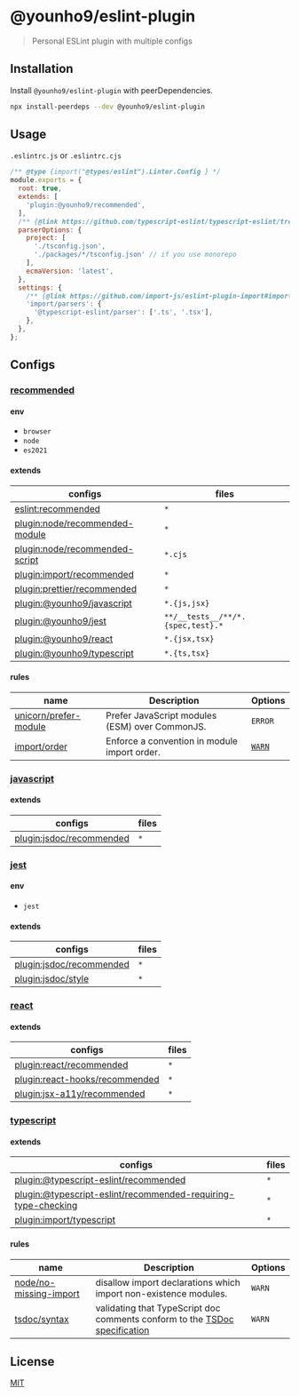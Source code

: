 # @younho9/eslint-plugin

> Personal ESLint plugin with multiple configs

## Installation

Install `@younho9/eslint-plugin` with peerDependencies.

```sh
npx install-peerdeps --dev @younho9/eslint-plugin
```

## Usage

`.eslintrc.js` or `.eslintrc.cjs`

<!-- prettier-ignore-start -->
```js
/** @type {import("@types/eslint").Linter.Config } */
module.exports = {
  root: true,
  extends: [
    'plugin:@younho9/recommended',
  ],
  /** {@link https://github.com/typescript-eslint/typescript-eslint/tree/master/packages/parser#configuration} */
  parserOptions: {
    project: [
      './tsconfig.json',
      './packages/*/tsconfig.json' // if you use monorepo
    ],
    ecmaVersion: 'latest',
  },
  settings: {
    /** {@link https://github.com/import-js/eslint-plugin-import#importparsers} */
    'import/parsers': {
      '@typescript-eslint/parser': ['.ts', '.tsx'],
    },
  },
};
```
<!-- prettier-ignore-end -->

## Configs

### [recommended](src/configs/recommended.ts)

#### env

- `browser`
- `node`
- `es2021`

#### extends

| configs                                                                                                     | files                             |
| ----------------------------------------------------------------------------------------------------------- | --------------------------------- |
| [eslint:recommended](https://eslint.org/docs/rules/)                                                        | `*`                               |
| [plugin:node/recommended-module](https://github.com/mysticatea/eslint-plugin-node#-configs)                 | `*`                               |
| [plugin:node/recommended-script](https://github.com/mysticatea/eslint-plugin-node#-configs)                 | `*.cjs`                           |
| [plugin:import/recommended](https://github.com/import-js/eslint-plugin-import#installation)                 | `*`                               |
| [plugin:prettier/recommended](https://github.com/prettier/eslint-plugin-prettier#recommended-configuration) | `*`                               |
| [plugin:@younho9/javascript](#javascript)                                                                   | `*.{js,jsx}`                      |
| [plugin:@younho9/jest](#jest)                                                                               | `**/__tests__/**/*.{spec,test}.*` |
| [plugin:@younho9/react](#react)                                                                             | `*.{jsx,tsx}`                     |
| [plugin:@younho9/typescript](#typescript)                                                                   | `*.{ts,tsx}`                      |

#### rules

| name                                                                                                                 | Description                                    | Options                                      |
| -------------------------------------------------------------------------------------------------------------------- | ---------------------------------------------- | -------------------------------------------- |
| [unicorn/prefer-module](https://github.com/sindresorhus/eslint-plugin-unicorn/blob/main/docs/rules/prefer-module.md) | Prefer JavaScript modules (ESM) over CommonJS. | `ERROR`                                      |
| [import/order](https://github.com/import-js/eslint-plugin-import/blob/main/docs/rules/order.md)                      | Enforce a convention in module import order.   | [`WARN`](src/configs/rules/import.ts#L6-L15) |

### [javascript](src/configs/javascript.ts)

#### extends

| configs                                                                                | files |
| -------------------------------------------------------------------------------------- | ----- |
| [plugin:jsdoc/recommended](https://github.com/gajus/eslint-plugin-jsdoc#configuration) | `*`   |

### [jest](src/configs/jest.ts)

#### env

- `jest`

#### extends

| configs                                                                                      | files |
| -------------------------------------------------------------------------------------------- | ----- |
| [plugin:jsdoc/recommended](https://github.com/jest-community/eslint-plugin-jest#recommended) | `*`   |
| [plugin:jsdoc/style](https://github.com/jest-community/eslint-plugin-jest#style)             | `*`   |

### [react](src/configs/react.ts)

#### extends

| configs                                                                                                                       | files |
| ----------------------------------------------------------------------------------------------------------------------------- | ----- |
| [plugin:react/recommended](https://github.com/yannickcr/eslint-plugin-react#recommended)                                      | `*`   |
| [plugin:react-hooks/recommended](https://github.com/facebook/react/tree/main/packages/eslint-plugin-react-hooks#installation) | `*`   |
| [plugin:jsx-a11y/recommended](https://github.com/jsx-eslint/eslint-plugin-jsx-a11y#usage)                                     | `*`   |

### [typescript](src/configs/typescript.ts)

#### extends

| configs                                                                                                                                                                        | files |
| ------------------------------------------------------------------------------------------------------------------------------------------------------------------------------ | ----- |
| [plugin:@typescript-eslint/recommended](https://github.com/typescript-eslint/typescript-eslint/tree/master/packages/eslint-plugin#recommended-configs)                         | `*`   |
| [plugin:@typescript-eslint/recommended-requiring-type-checking](https://github.com/typescript-eslint/typescript-eslint/tree/master/packages/eslint-plugin#recommended-configs) | `*`   |
| [plugin:import/typescript](https://github.com/import-js/eslint-plugin-import#typescript)                                                                                       | `*`   |

#### rules

| name                                                                                                                   | Description                                                                                      | Options |
| ---------------------------------------------------------------------------------------------------------------------- | ------------------------------------------------------------------------------------------------ | ------- |
| [node/no-missing-import](https://github.com/mysticatea/eslint-plugin-node/blob/master/docs/rules/no-missing-import.md) | disallow import declarations which import non-existence modules.                                 | `WARN`  |
| [tsdoc/syntax](https://github.com/microsoft/tsdoc/tree/master/eslint-plugin#usage)                                     | validating that TypeScript doc comments conform to the [TSDoc specification](https://tsdoc.org/) | `WARN`  |

## License

[MIT](../../LICENSE)
